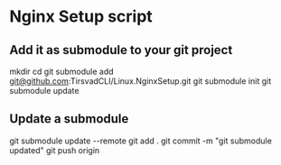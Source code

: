 # Nginx Setup script

## Add it as submodule to your git project
mkdir <submodule folder>
cd <submodule folder>
git submodule add git@github.com:TirsvadCLI/Linux.NginxSetup.git <optional dir place>
git submodule init
git submodule update

## Update a submodule
git submodule update --remote
git add .
git commit -m "git submodule updated"
git push origin
